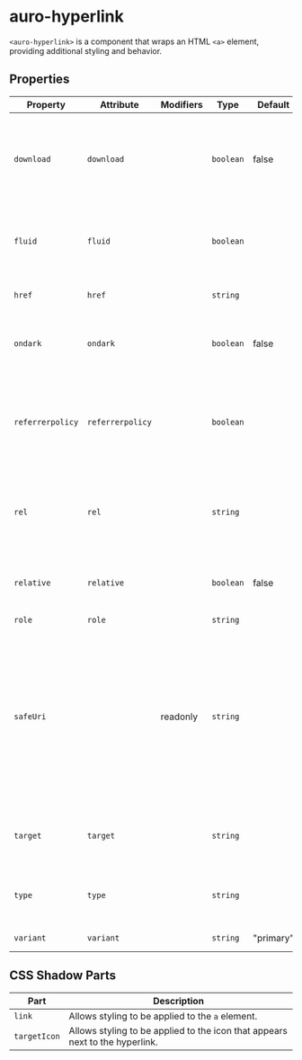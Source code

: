 # auro-hyperlink

`<auro-hyperlink>` is a component that wraps an HTML `<a>` element, providing additional styling and behavior.

## Properties

| Property         | Attribute        | Modifiers | Type      | Default   | Description                                      |
|------------------|------------------|-----------|-----------|-----------|--------------------------------------------------|
| `download`       | `download`       |           | `boolean` | false     | If true, the linked resource will be downloaded when the hyperlink is clicked. |
| `fluid`          | `fluid`          |           | `boolean` |           | If true and `type="cta"`, the hyperlink will have a fluid-width UI. |
| `href`           | `href`           |           | `string`  |           | Defines the URL of the linked page.              |
| `ondark`         | `ondark`         |           | `boolean` | false     | If true, the hyperlink will be styled for use on a dark background. |
| `referrerpolicy` | `referrerpolicy` |           | `boolean` |           | If true, sets `strict-origin-when-cross-origin` to control the referrer information sent with requests. |
| `rel`            | `rel`            |           | `string`  |           | Defines the relationship between the current document and the linked document. |
| `relative`       | `relative`       |           | `boolean` | false     | If true, the auto URL re-write feature will be disabled. |
| `role`           | `role`           |           | `string`  |           | DEPRECATED.                                      |
| `safeUri`        |                  | readonly  | `string`  |           | Returns a safe URI based on the provided `href` and `relative` parameters.<br />If `href` is truthy, it generates a safe URL using the `safeUrl` function.<br />Otherwise, it returns an empty string. |
| `target`         | `target`         |           | `string`  |           | Defines where to open the linked document.       |
| `type`           | `type`           |           | `string`  |           | Defines the type of hyperlink; accepts `nav` or `cta`. |
| `variant`        | `variant`        |           | `string`  | "primary" | Sets button variant option.                      |

## CSS Shadow Parts

| Part         | Description                                      |
|--------------|--------------------------------------------------|
| `link`       | Allows styling to be applied to the `a` element. |
| `targetIcon` | Allows styling to be applied to the icon that appears next to the hyperlink. |

